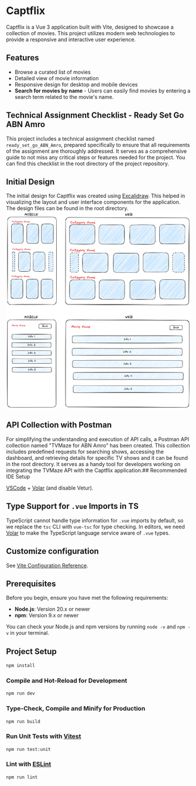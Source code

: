 # Captflix

Captflix is a Vue 3 application built with Vite, designed to showcase a collection of movies. This project utilizes modern web technologies to provide a responsive and interactive user experience.

## Features

- Browse a curated list of movies
- Detailed view of movie information
- Responsive design for desktop and mobile devices
- **Search for movies by name** - Users can easily find movies by entering a search term related to the movie's name.

## Technical Assignment Checklist - Ready Set Go ABN Amro

This project includes a technical assignment checklist named `ready_set_go_ABN_Amro`, prepared specifically to ensure that all requirements of the assignment are thoroughly addressed. It serves as a comprehensive guide to not miss any critical steps or features needed for the project. You can find this checklist in the root directory of the project repository.

## Initial Design

The initial design for Captflix was created using [Excalidraw](https://excalidraw.com/). This helped in visualizing the layout and user interface components for the application. The design files can be found in the root directory.
![Initial Design](initial-design.png)

## API Collection with Postman

For simplifying the understanding and execution of API calls, a Postman API collection named "TVMaze for ABN Amro" has been created. This collection includes predefined requests for searching shows, accessing the dashboard, and retrieving details for specific TV shows and it can be found in the root directory. It serves as a handy tool for developers working on integrating the TVMaze API with the Captflix application.## Recommended IDE Setup

[VSCode](https://code.visualstudio.com/) + [Volar](https://marketplace.visualstudio.com/items?itemName=Vue.volar) (and disable Vetur).

## Type Support for `.vue` Imports in TS

TypeScript cannot handle type information for `.vue` imports by default, so we replace the `tsc` CLI with `vue-tsc` for type checking. In editors, we need [Volar](https://marketplace.visualstudio.com/items?itemName=Vue.volar) to make the TypeScript language service aware of `.vue` types.

## Customize configuration

See [Vite Configuration Reference](https://vitejs.dev/config/).

## Prerequisites

Before you begin, ensure you have met the following requirements:

- **Node.js**: Version 20.x or newer
- **npm**: Version 9.x or newer

You can check your Node.js and npm versions by running `node -v` and `npm -v` in your terminal.

## Project Setup

```sh
npm install
```

### Compile and Hot-Reload for Development

```sh
npm run dev
```

### Type-Check, Compile and Minify for Production

```sh
npm run build
```

### Run Unit Tests with [Vitest](https://vitest.dev/)

```sh
npm run test:unit
```

### Lint with [ESLint](https://eslint.org/)

```sh
npm run lint
```

